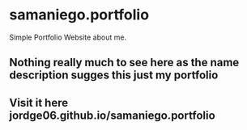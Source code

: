 # samaniego.portfolio
Simple Portfolio Website about me.

## Nothing really much to see here as the name description sugges this just my portfolio
## Visit it here jordge06.github.io/samaniego.portfolio

